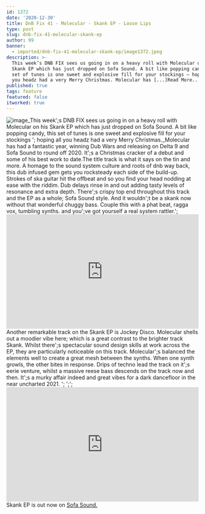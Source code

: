 ```yaml
---
id: 1372
date: '2020-12-30'
title: DnB Fix 41 - Molecular - Skank EP - Loose Lips
type: post
slug: dnb-fix-41-molecular-skank-ep
author: 99
banner:
  - imported/dnb-fix-41-molecular-skank-ep/image1372.jpeg
description: >-
  This week’s DNB FIX sees us going in on a heavy roll with Molecular on his
  Skank EP which has just dropped on Sofa Sound. A bit like popping candy, this
  set of tunes is one sweet and explosive fill for your stockings – hoping all
  you headz had a very Merry Christmas. Molecular has [...]Read More...
published: true
tags: feature
featured: false
itworked: true
---
```

![image](../imported/dnb-fix-41-molecular-skank-ep/image1372.jpeg)_This week';s DNB FIX sees us going in on a heavy roll with Molecular on his Skank EP which has just dropped on Sofa Sound. A bit like popping candy, this set of tunes is one sweet and explosive fill for your stockings '; hoping all you headz had a very Merry Christmas._Molecular has had a fantastic year, winning Dub Wars and releasing on Delta 9 and Sofa Sound to round off 2020. It';s a Christmas cracker of a debut and some of his best work to date.The title track is what it says on the tin and more. A homage to the sound system culture and roots of dnb way back, this dub infused gem gets you rocksteady each side of the build-up. Strokes of ska guitar hit the offbeat and so you find your head nodding at ease with the riddim. Dub delays rinse in and out adding tasty levels of resonance and extra depth. There';s crispy top end throughout this track and the EP as a whole; Sofa Sound style. And it wouldn';t be a skank now without that wonderful chuggy bass. Couple this with a phat beat, ragga vox, tumbling synths. and you';ve got yourself a real system rattler.';<iframe width='100%' height='300' scrolling='no' frameborder='no' allow='autoplay' src='https://www.youtube.com/embed/e8E7CpLvs6Y'></iframe>Another remarkable track on the Skank EP is Jockey Disco. Molecular shells out a moodier vibe here; which is a great contrast to the brighter track Skank. Whilst there';s spectacular sound design skills at work across the EP, they are particularly noticeable on this track. Molecular';s balanced the elements well to create a great mesh between the synths. When one synth growls, the other bites in response. Drips of techno lead the track on it';s eerie venture, whilst a massive reese bass descends on the track now and then. It';s a murky affair indeed and great vibes for a dark dancefloor in the near uncharted 2021. '; ';';<iframe width='100%' height='300' scrolling='no' frameborder='no' allow='autoplay' src='https://www.youtube.com/embed/40VyvQWAPFY'></iframe>Skank EP is out now on [Sofa Sound.](https://sofasoundbristol.bandcamp.com/album/ssdigi017-molecular-skank-ep-2)